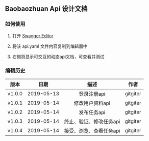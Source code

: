 ## Baobaozhuan Api 设计文档

### 如何使用

1. 打开 [Swagger Editor](http://editor.swagger.io/)

2. 将该 api.yaml 文件内容复制到编辑器中

3. 右侧将显示可交互的动态api文档，可查看并测试

### 编辑历史
| 版本 |   日期    | 描述 |  作者   |
| :--: | :-------: | :--: | :-----: |
| v1.0.0 | 2019-05-13 | 登录注册api | gitgiter |
| v1.0.1 | 2019-05-14 | 修改用户资料api | gitgiter |
| v1.0.2 | 2019-05-14 | 发布任务api | gitgiter |
| v1.0.3 | 2019-05-14 | 终止、验证、修改任务api | gitgiter |
| v1.0.4 | 2019-05-14 | 接受、浏览、查看任务api | gitgiter |
